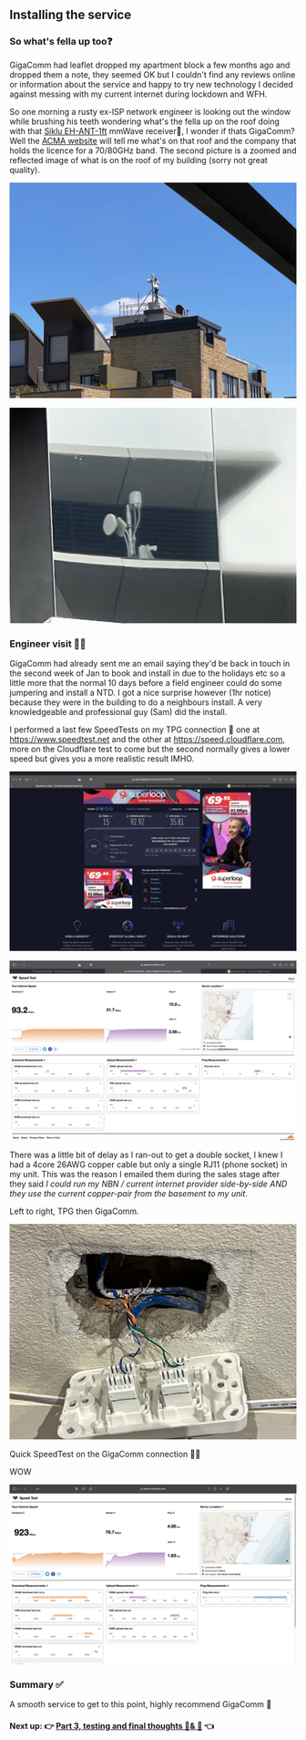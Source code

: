 ## Installing the service

### So what's fella up too❓

GigaComm had leaflet dropped my apartment block a few months ago and dropped them a note, they seemed OK but I couldn't  find any reviews online or information about the service and happy to try new technology I decided against messing with my current internet during lockdown and WFH.

So one morning a rusty ex-ISP network engineer is looking out the window while brushing his teeth wondering what's the fella up on the roof doing with that [Siklu EH-ANT-1ft](https://www.siklu.com/product/etherhaul-kilo-series/  ) mmWave receiver🤔, I wonder if thats GigaComm? Well the [ACMA website](https://web.acma.gov.au/rrl/client_search.client_lookup?pCLIENT_NO=20048150) will tell me what's on that roof and the company that holds the licence for a 70/80GHz band. The second picture is a zoomed and reflected image of what is on the roof of my building (sorry not great quality).

![Roof 3](https://github.com/alexanderswift/public-gigacom/blob/main/pics/roof3.jpeg)

![Roof 1](https://github.com/alexanderswift/public-gigacom/blob/main/pics/roof1.jpeg)



### Engineer visit 👷‍♀️

GigaComm had already sent me an email saying they'd be back in touch in the second week of Jan to book and install in due to the holidays etc so a little more that the normal 10 days before a field engineer could do some jumpering and install a NTD. I got a nice surprise however (1hr notice) because they were in the building to do a neighbours install. A very knowledgeable and professional guy (Sam) did the install.

I performed a last few SpeedTests on my TPG connection 👋 one at https://www.speedtest.net and the other at https://speed.cloudflare.com, more on the Cloudflare test to come but the second normally gives a lower speed but gives you a more realistic result IMHO.

![Last TPG](https://github.com/alexanderswift/public-gigacom/blob/main/pics/GigaComm-host-speedtest1.png)

![Last TPG](https://github.com/alexanderswift/public-gigacom/blob/main/pics/CF-SpeedTest1.png)



There was a little bit of delay as I ran-out to get a double socket, I knew I had a 4core 26AWG copper cable but only a single RJ11 (phone socket) in my unit. This was the reason I emailed them during the sales stage after they said *I could run my NBN / current internet provider side-by-side AND they use the current copper-pair from the basement to my unit*.

Left to right, TPG then GigaComm.  

![Phone plug](https://github.com/alexanderswift/public-gigacom/blob/main/pics/copper-pair.jpeg)



Quick SpeedTest on the GigaComm connection 🙋‍♂️

WOW

![First GigaComm](https://github.com/alexanderswift/public-gigacom/blob/main/pics/CF-SpeedTest2.png)



### Summary ✅

A smooth service to get to this point, highly recommend GigaComm 🚀



#### Next up: 👉 [Part 3, testing and final thoughts 🧪& 🤔](https://github.com/alexanderswift/public-gigacom/blob/main/testing_and_final_thoughts.md) 👈
